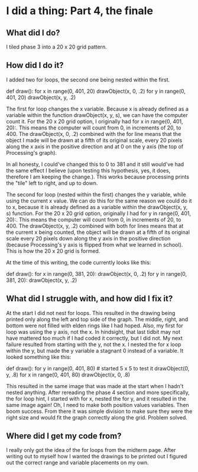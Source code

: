 # I did a thing: Part 4, the finale

## What did I do?

I tiled phase 3 into a 20 x 20 grid pattern.

## How did I do it?

I added two for loops, the second one being nested within the first.

def draw():
  for x in range(0, 401, 20)
    drawObject(x, 0, .2)
    for y in range(0, 401, 20)
      drawObject(x, y, .2)

The first for loop changes the x variable. Because x is already defined as a variable within the function drawObject(x, y, s), we can have the computer count it. For the 20 x 20 grid option, I originally had for x in range(0, 401, 20):. This means the computer will count from 0, in increments of 20, to 400. The drawObject(x, 0, .2) combined with the for line means that the object I made will be drawn at a fifth of its original scale, every 20 pixels along the x axis in the positive direction and at 0 on the y axis (the top of Processing's graph).

In all honesty, I could've changed this to 0 to 381 and it still would've had the same effect I believe (upon testing this hypothesis, yes, it does, therefore I am keeping the change.). This works because processing prints the "tile" left to right, and up to down.

The second for loop (nested within the first) changes the y variable, while using the current x value. We can do this for the same reason we could do it to x, because it is already defined as a variable within the drawObject(x, y, s) function. For the 20 x 20 grid option, originally I had for y in range(0, 401, 20):. This means the computer will count from 0, in increments of 20, to 400. The drawObject(x, y, .2) combined with both for lines means that at the current x being counted, the object will be drawn at a fifth of its original scale every 20 pixels down along the y axis in the positive direction (because Processing's y axis is flipped from what we learned in school). This is how the 20 x 20 grid is formed.

At the time of this writing, the code currently looks like this:

def draw():
    for x in range(0, 381, 20):
        drawObject(x, 0, .2)
        for y in range(0, 381, 20):
            drawObject(x, y, .2)

## What did I struggle with, and how did I fix it?

At the start I did not nest for loops. This resulted in the drawing being printed only along the left and top side of the graph. The middle, right, and bottom were not filled with elden rings like I had hoped. Also, my first for loop was using the y axis, not the x. In hindsight, that last tidbit may not have mattered too much if I had coded it correctly, but I did not. My next failure resulted from starting with the y, not the x. I nested the for x loop within the y, but made the y variable a stagnant 0 instead of a variable. It looked something like this:

def draw():
  for y in range(0, 401, 80) # started 5 x 5 to test it
    drawObject(0, y, .8)
    for x in range(0, 401, 80)
      drawObject(x, 0, .8)

This resulted in the same image that was made at the start when I hadn't nested anything. After rereading the phase 4 section and more specifically, the for loop hint, I started with for x, nested the for y, and it resulted in the same image again! Oh, I need to make both position values variables. Then boom success. From there it was simple division to make sure they were the right size and would fit the graph correctly along the grid. Problem solved.

## Where did I get my code from?

I really only got the idea of the for loops from the midterm page. After writing out to myself how I wanted the drawings to be printed out I figured out the correct range and variable placements on my own. 
